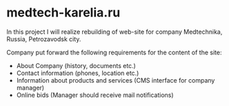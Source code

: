 # medtech-karelia.ru

In this project I will realize rebuilding of web-site for company Medtechnika, Russia, Petrozavodsk city.

Company put forward the following requirements for the content of the site:
* About Company (history, documents etc.) 
* Contact information (phones, location etc.)
* Information about products and services (CMS interface for company manager)
* Online bids (Manager should receive mail notifications)
